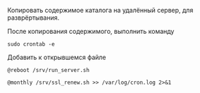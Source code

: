 Копировать содержимое каталога на удалённый сервер, для разврёртывания.

После копирования содержимого, выполнить команду

`sudo crontab -e`

Добавить к открывшемся файле

`@reboot /srv/run_server.sh`

`@monthly /srv/ssl_renew.sh >> /var/log/cron.log 2>&1`